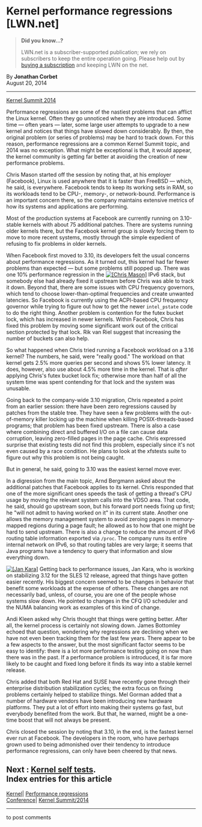 # Kernel performance regressions [LWN.net]

> **Did you know...?**
> 
> LWN.net is a subscriber-supported publication; we rely on subscribers to keep the entire operation going. Please help out by [buying a subscription](/Promo/nst-nag4/subscribe) and keeping LWN on the net. 

By **Jonathan Corbet**  
August 20, 2014 

* * *

[Kernel Summit 2014](/Articles/KernelSummit2014/)

Performance regressions are some of the nastiest problems that can afflict the Linux kernel. Often they go unnoticed when they are introduced. Some time — often years — later, some large user attempts to upgrade to a new kernel and notices that things have slowed down considerably. By then, the original problem (or series of problems) may be hard to track down. For this reason, performance regressions are a common Kernel Summit topic, and 2014 was no exception. What might be exceptional is that, it would appear, the kernel community is getting far better at avoiding the creation of new performance problems. 

Chris Mason started off the session by noting that, at his employer (Facebook), Linux is used anywhere that it is faster than FreeBSD — which, he said, is everywhere. Facebook tends to keep its working sets in RAM, so its workloads tend to be CPU-, memory-, or network-bound. Performance is an important concern there, so the company maintains extensive metrics of how its systems and applications are performing. 

Most of the production systems at Facebook are currently running on 3.10-stable kernels with about 75 additional patches. There are systems running older kernels there, but the Facebook kernel group is slowly forcing them to move to more recent systems, mostly through the simple expedient of refusing to fix problems in older kernels. 

When Facebook first moved to 3.10, its developers felt the usual concerns about performance regressions. As it turned out, this kernel had far fewer problems than expected — but some problems still popped up. There was one 10% performance regression in the [![\[Chris Mason\]](https://static.lwn.net/images/conf/2014/ks/ChrisMason-sm.jpg)](/Articles/608957/) IPv6 stack, but somebody else had already fixed it upstream before Chris was able to track it down. Beyond that, there are some issues with CPU frequency governors, which tend to choose lower-than-optimal frequencies and create unwanted latencies. So Facebook is currently using the ACPI-based CPU frequency governor while trying to figure out how to get the newer `intel_pstate` code to do the right thing. Another problem is contention for the futex bucket lock, which has increased in newer kernels. Within Facebook, Chris has fixed this problem by moving some significant work out of the critical section protected by that lock. Rik van Riel suggest that increasing the number of buckets can also help. 

So what happened when Chris tried running a Facebook workload on a 3.16 kernel? The numbers, he said, were "really good." The workload on that kernel gets 2.5% more queries per second and shows 5% lower latency. It does, however, also use about 4.5% more time in the kernel. That is _after_ applying Chris's futex bucket lock fix; otherwise more than half of all the system time was spent contending for that lock and the system was unusable. 

Going back to the company-wide 3.10 migration, Chris repeated a point from an earlier session: there have been zero regressions caused by patches from the stable tree. They have seen a few problems with the out-of-memory killer locking up the machine when killing POSIX-threads-based programs; that problem has been fixed upstream. There is also a case where combining direct and buffered I/O on a file can cause data corruption, leaving zero-filled pages in the page cache. Chris expressed surprise that existing tests did not find this problem, especially since it's not even caused by a race condition. He plans to look at the xfstests suite to figure out why this problem is not being caught. 

But in general, he said, going to 3.10 was the easiest kernel move ever. 

In a digression from the main topic, Arnd Bergmann asked about the additional patches that Facebook applies to its kernel. Chris responded that one of the more significant ones speeds the task of getting a thread's CPU usage by moving the relevant system calls into the VDSO area. That code, he said, should go upstream soon, but his forward port needs fixing up first; he "will not admit to having worked on it" in its current state. Another one allows the memory management system to avoid zeroing pages in memory-mapped regions during a page fault; he allowed as to how that one might be hard to send upstream. There is also a change to reduce the amount of IPv6 routing table information exported via `/proc`. The company runs its entire internal network on IPv6, so that routing tables are very large; it seems that Java programs have a tendency to query that information and slow everything down. 

[![\[Jan Kara\]](https://static.lwn.net/images/conf/2014/ks/JanKara-sm.jpg)](/Articles/608958/) Getting back to performance issues, Jan Kara, who is working on stabilizing 3.12 for the SLES 12 release, agreed that things have gotten easier recently. His biggest concern seemed to be changes in behavior that benefit some workloads at the expense of others. These changes are not necessarily bad, unless, of course, you are one of the people whose systems slow down. He pointed to changes in the CFQ I/O scheduler and the NUMA balancing work as examples of this kind of change. 

Andi Kleen asked why Chris thought that things were getting better. After all, the kernel process is certainly not slowing down. James Bottomley echoed that question, wondering why regressions are declining when we have not even been tracking them for the last few years. There appear to be a few aspects to the answer, but the most significant factor seems to be easy to identify: there is a lot more performance testing going on now than there was in the past. If a performance problem is introduced, it is far more likely to be caught and fixed long before it finds its way into a stable kernel release. 

Chris added that both Red Hat and SUSE have recently gone through their enterprise distribution stabilization cycles; the extra focus on fixing problems certainly helped to stabilize things. Mel Gorman added that a number of hardware vendors have been introducing new hardware platforms. They put a lot of effort into making their systems go fast, but everybody benefited from the work. But that, he warned, might be a one-time boost that will not always be present. 

Chris closed the session by noting that 3.10, in the end, is the fastest kernel ever run at Facebook. The developers in the room, who have perhaps grown used to being admonished over their tendency to introduce performance regressions, can only have been cheered by that news. 

**Next** : [Kernel self tests](/Articles/608959/).  
Index entries for this article  
---  
[Kernel](/Kernel/Index)| [Performance regressions](/Kernel/Index#Performance_regressions)  
[Conference](/Archives/ConferenceIndex/)| [Kernel Summit/2014](/Archives/ConferenceIndex/#Kernel_Summit-2014)  
  


* * *

to post comments 
